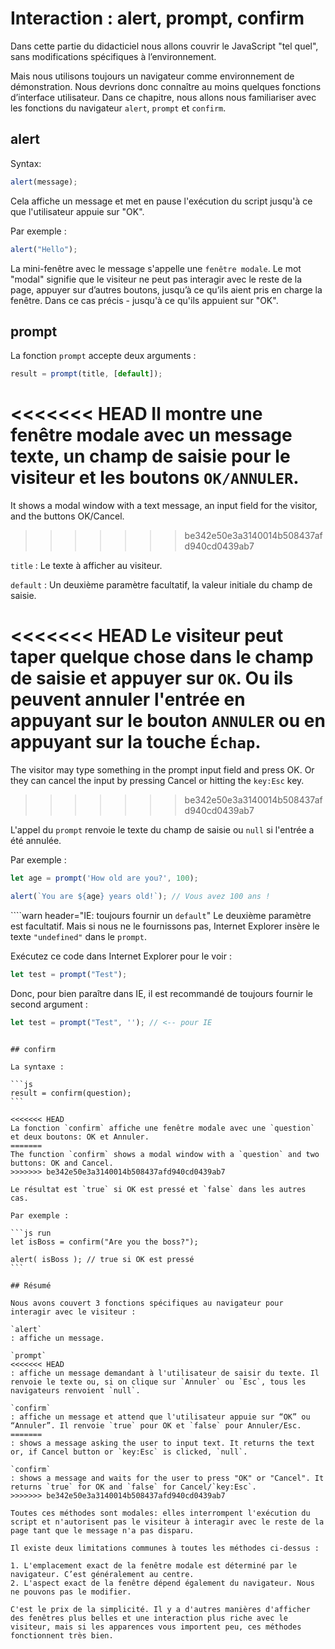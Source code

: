 # Interaction : alert, prompt, confirm

Dans cette partie du didacticiel nous allons couvrir le JavaScript "tel quel", sans modifications spécifiques à l’environnement.

Mais nous utilisons toujours un navigateur comme environnement de démonstration. Nous devrions donc connaître au moins quelques fonctions d’interface utilisateur. Dans ce chapitre, nous allons nous familiariser avec les fonctions du navigateur `alert`,  `prompt` et `confirm`.

## alert

Syntax:

```js
alert(message);
```

Cela affiche un message et met en pause l'exécution du script jusqu'à ce que l'utilisateur appuie sur "OK".

Par exemple :

```js run
alert("Hello");
```

La mini-fenêtre avec le message s'appelle une `fenêtre modale`. Le mot "modal" signifie que le visiteur ne peut pas interagir avec le reste de la page, appuyer sur d’autres boutons, jusqu’à ce qu’ils aient pris en charge la fenêtre. Dans ce cas précis - jusqu'à ce qu'ils appuient sur "OK".

## prompt

La fonction `prompt` accepte deux arguments :

```js no-beautify
result = prompt(title, [default]);
```

<<<<<<< HEAD
Il montre une fenêtre modale avec un message texte, un champ de saisie pour le visiteur et les boutons `OK/ANNULER`.
=======
It shows a modal window with a text message, an input field for the visitor, and the buttons OK/Cancel.
>>>>>>> be342e50e3a3140014b508437afd940cd0439ab7

`title`
: Le texte à afficher au visiteur.

`default`
: Un deuxième paramètre facultatif, la valeur initiale du champ de saisie.

<<<<<<< HEAD
Le visiteur peut taper quelque chose dans le champ de saisie et appuyer sur `OK`. Ou ils peuvent annuler l'entrée en appuyant sur le bouton `ANNULER` ou en appuyant sur la touche `Échap`.
=======
The visitor may type something in the prompt input field and press OK. Or they can cancel the input by pressing Cancel or hitting the `key:Esc` key.
>>>>>>> be342e50e3a3140014b508437afd940cd0439ab7

L'appel du `prompt` renvoie le texte du champ de saisie ou `null` si l'entrée a été annulée.

Par exemple :

```js run
let age = prompt('How old are you?', 100);

alert(`You are ${age} years old!`); // Vous avez 100 ans !
```

````warn header="IE: toujours fournir un `default`"
Le deuxième paramètre est facultatif. Mais si nous ne le fournissons pas, Internet Explorer insère le texte `"undefined"` dans le `prompt`.

Exécutez ce code dans Internet Explorer pour le voir :

```js run
let test = prompt("Test");
```

Donc, pour bien paraître dans IE, il est recommandé de toujours fournir le second argument :

```js run
let test = prompt("Test", ''); // <-- pour IE
```
````

## confirm

La syntaxe :

```js
result = confirm(question);
```

<<<<<<< HEAD
La fonction `confirm` affiche une fenêtre modale avec une `question` et deux boutons: OK et Annuler.
=======
The function `confirm` shows a modal window with a `question` and two buttons: OK and Cancel.
>>>>>>> be342e50e3a3140014b508437afd940cd0439ab7

Le résultat est `true` si OK est pressé et `false` dans les autres cas.

Par exemple :

```js run
let isBoss = confirm("Are you the boss?");

alert( isBoss ); // true si OK est pressé
```

## Résumé

Nous avons couvert 3 fonctions spécifiques au navigateur pour interagir avec le visiteur :

`alert`
: affiche un message.

`prompt`
<<<<<<< HEAD
: affiche un message demandant à l'utilisateur de saisir du texte. Il renvoie le texte ou, si on clique sur `Annuler` ou `Esc`, tous les navigateurs renvoient `null`.

`confirm`
: affiche un message et attend que l'utilisateur appuie sur “OK” ou “Annuler”. Il renvoie `true` pour OK et `false` pour Annuler/Esc.
=======
: shows a message asking the user to input text. It returns the text or, if Cancel button or `key:Esc` is clicked, `null`.

`confirm`
: shows a message and waits for the user to press "OK" or "Cancel". It returns `true` for OK and `false` for Cancel/`key:Esc`.
>>>>>>> be342e50e3a3140014b508437afd940cd0439ab7

Toutes ces méthodes sont modales: elles interrompent l'exécution du script et n'autorisent pas le visiteur à interagir avec le reste de la page tant que le message n'a pas disparu.

Il existe deux limitations communes à toutes les méthodes ci-dessus :

1. L'emplacement exact de la fenêtre modale est déterminé par le navigateur. C’est généralement au centre.
2. L'aspect exact de la fenêtre dépend également du navigateur. Nous ne pouvons pas le modifier.

C'est le prix de la simplicité. Il y a d'autres manières d'afficher des fenêtres plus belles et une interaction plus riche avec le visiteur, mais si les apparences vous importent peu, ces méthodes fonctionnent très bien.
